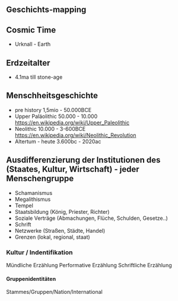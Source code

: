 ## Geschichts-mapping

## Cosmic Time
- Urknall - Earth

## Erdzeitalter
- 4.1ma till stone-age

## Menschheitsgeschichte

- pre history 1,5mio - 50.000BCE
- Upper Paläolithic 50.000 - 10.000  https://en.wikipedia.org/wiki/Upper_Paleolithic
- Neolithic 10.000 - 3-600BCE https://en.wikipedia.org/wiki/Neolithic_Revolution
- Altertum - heute 3.600bc - 2020ac
  

## Ausdifferenzierung der Institutionen des (Staates, Kultur, Wirtschaft) - jeder Menschengruppe
- Schamanismus
- Megalithismus
- Tempel
- Staatsbildung (König, Priester, Richter)
- Soziale Verträge (Abmachungen, Flüche, Schulden, Gesetze..)
- Schrift 
- Netzwerke (Straßen, Städte, Handel)
- Grenzen (lokal, regional, staat)



### Kultur / Indentifikation
Mündliche Erzählung
Performative Erzählung
Schriftliche Erzählung

#### Gruppenidentitäten
Stammes/Gruppen/Nation/International
